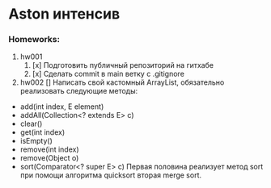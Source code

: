 # Aston интенсив

### Homeworks:
1) hw001
   1) [x] Подготовить публичный репозиторий на гитхабе
   2) [x] Сделать commit в main ветку с .gitignore
2) hw002
   [] Написать свой кастомный ArrayList, обязательно реализовать следующие методы:
- add(int index, E element)
- addAll(Collection<? extends E> c)
- clear()
- get(int index)
- isEmpty()
- remove(int index)
- remove(Object o)
- sort(Comparator<? super E> c)
  Первая половина реализует метод sort при помощи алгоритма quicksort вторая merge sort.
